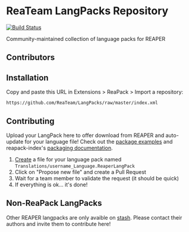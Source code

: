 # ReaTeam LangPacks Repository

[![Build Status](https://travis-ci.org/ReaTeam/LangPacks.svg?branch=master)](https://travis-ci.org/ReaTeam/LangPacks)

Community-maintained collection of language packs for REAPER

## Contributors

## Installation

Copy and paste this URL in Extensions > ReaPack > Import a repository:

```
https://github.com/ReaTeam/LangPacks/raw/master/index.xml
```

## Contributing

Upload your LangPack here to offer download from REAPER and auto-update for your language file!
Check out the [package examples](https://github.com/cfillion/reapack-index/wiki/Examples#language-pack) and reapack-index's [packaging documentation](https://github.com/cfillion/reapack-index/wiki/Packaging-Documentation).

1. [Create](https://github.com/ReaTeam/LangPacks/new/master) a file for your language pack named `Translations/username_Language.ReaperLangPack`
2. Click on "Propose new file" and create a Pull Request
3. Wait for a team member to validate the request (it should be quick)
4. If everything is ok... it's done!

## Non-ReaPack LangPacks

Other REAPER langpacks are only avaible on [stash](http://stash.reaper.fm/tag/Language-Packs). Please contact their authors and invite them to contribute here!
